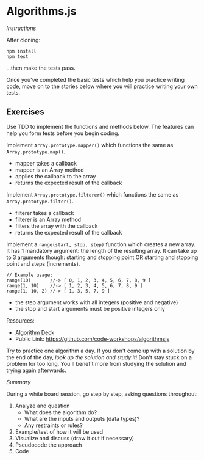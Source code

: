 # Algorithms.js

*Instructions*

After cloning:
```
npm install
npm test
```

...then make the tests pass.

Once you've completed the basic tests which help you practice writing code, move on to the stories below where you will practice writing your own tests.

## Exercises

Use TDD to implement the functions and methods below. The features can help you form tests before you begin coding.

Implement `Array.prototype.mapper()` which functions the same as `Array.prototype.map()`. 

* mapper takes a callback
* mapper is an Array method
* applies the callback to the array
* returns the expected result of the callback

Implement `Array.prototype.filterer()` which functions the same as `Array.prototype.filter()`.

* filterer takes a callback
* filterer is an Array method
* filters the array with the callback
* returns the expected result of the callback

Implement a `range(start, stop, step)` function which creates a new array. It has 1 mandatory argument: the length of the resulting array. It can take up to 3 arguments though: starting and stopping point OR starting and stopping point and steps (increments).

```
// Example usage:
range(10)       //-> [ 0, 1, 2, 3, 4, 5, 6, 7, 8, 9 ]
range(1, 10)    //-> [ 1, 2, 3, 4, 5, 6, 7, 8, 9 ]
range(1, 10, 2) //-> [ 1, 3, 5, 7, 9 ]
``` 

* the step argument works with all integers (positive and negative)
* the stop and start arguments must be positive integers only

Resources:
* [Algorithm Deck](https://drive.google.com/open?id=1raZx8K8cWmQkwmjxJ3qZ-GG6zEAawtsmtGgxnd-DXfU)
* Public Link: https://github.com/code-workshops/algorithmsjs

Try to practice one algorithm a day. If you don't come up with a solution by the end of the day, _look up the solution and study it_!
Don't stay stuck on a problem for too long. You'll benefit more from studying the solution and trying again afterwards.


*Summary*

During a white board session, go step by step, asking questions throughout:

1. Analyze and question
    * What does the algorithm do?
    * What are the inputs and outputs (data types)?
    * Any restraints or rules?
2. Example/test of how it will be used
3. Visualize and discuss (draw it out if necessary)
4. Pseudocode the approach
5. Code
